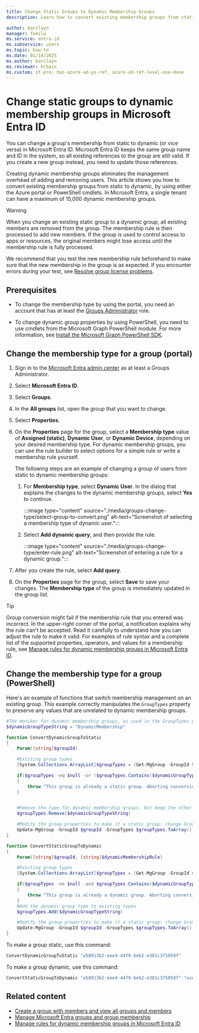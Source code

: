 ```yaml
---
title: Change Static Groups to Dynamic Membership Groups
description: Learn how to convert existing membership groups from static to dynamic by using either the Azure portal or PowerShell cmdlets.

author: barclayn
manager: femila
ms.service: entra-id
ms.subservice: users
ms.topic: how-to
ms.date: 01/14/2025
ms.author: barclayn
ms.reviewer: krbain
ms.custom: it-pro, has-azure-ad-ps-ref, azure-ad-ref-level-one-done
---
```


# Change static groups to dynamic membership groups in Microsoft Entra ID

You can change a group's membership from static to dynamic (or vice versa) in Microsoft Entra ID. Microsoft Entra ID keeps the same group name and ID in the system, so all existing references to the group are still valid. If you create a new group instead, you need to update those references.

Creating dynamic membership groups eliminates the management overhead of adding and removing users. This article shows you how to convert existing membership groups from static to dynamic, by using either the Azure portal or PowerShell cmdlets. In Microsoft Entra, a single tenant can have a maximum of 15,000 dynamic membership groups.

> [!WARNING]
> When you change an existing static group to a dynamic group, all existing members are removed from the group. The membership rule is then processed to add new members. If the group is used to control access to apps or resources, the original members might lose access until the membership rule is fully processed.
>
> We recommend that you test the new membership rule beforehand to make sure that the new membership in the group is as expected. If you encounter errors during your test, see [Resolve group license problems](/entra/fundamentals/licensing-groups-resolve-problems).

## Prerequisites

- To change the membership type by using the portal, you need an account that has at least the [Groups Administrator](~/identity/role-based-access-control/permissions-reference.md#groups-administrator) role.

- To change dynamic group properties by using PowerShell, you need to use cmdlets from the Microsoft Graph PowerShell module. For more information, see [Install the Microsoft Graph PowerShell SDK](/powershell/microsoftgraph/installation).

## Change the membership type for a group (portal)

1. Sign in to the [Microsoft Entra admin center](https://entra.microsoft.com) as at least a Groups Administrator.

1. Select **Microsoft Entra ID**.

1. Select **Groups**.

1. In the **All groups** list, open the group that you want to change.

1. Select **Properties**.

1. On the **Properties** page for the group, select a **Membership type** value of **Assigned (static)**, **Dynamic User**, or **Dynamic Device**, depending on your desired membership type. For dynamic membership groups, you can use the rule builder to select options for a simple rule or write a membership rule yourself.

   The following steps are an example of changing a group of users from static to dynamic membership groups:

   1. For **Membership type**, select **Dynamic User**. In the dialog that explains the changes to the dynamic membership groups, select **Yes** to continue.

      :::image type="content" source="./media/groups-change-type/select-group-to-convert.png" alt-text="Screenshot of selecting a membership type of dynamic user.":::
  
   1. Select **Add dynamic query**, and then provide the rule.
  
      :::image type="content" source="./media/groups-change-type/enter-rule.png" alt-text="Screenshot of entering a rule for a dynamic group.":::
  
1. After you create the rule, select **Add query**.

1. On the **Properties** page for the group, select **Save** to save your changes. The **Membership type** of the group is immediately updated in the group list.

> [!TIP]
> Group conversion might fail if the membership rule that you entered was incorrect. In the upper-right corner of the portal, a notification explains why the rule can't be accepted. Read it carefully to understand how you can adjust the rule to make it valid. For examples of rule syntax and a complete list of the supported properties, operators, and values for a membership rule, see [Manage rules for dynamic membership groups in Microsoft Entra ID](groups-dynamic-membership.md).

## Change the membership type for a group (PowerShell)

Here's an example of functions that switch membership management on an existing group. This example correctly manipulates the `GroupTypes` property to preserve any values that are unrelated to dynamic membership groups.

```powershell
#The moniker for dynamic membership groups, as used in the GroupTypes property of a group object
$dynamicGroupTypeString = "DynamicMembership"

function ConvertDynamicGroupToStatic
{
    Param([string]$groupId)

    #Existing group types
    [System.Collections.ArrayList]$groupTypes = (Get-MgGroup -GroupId $groupId).GroupTypes

    if($groupTypes -eq $null -or !$groupTypes.Contains($dynamicGroupTypeString))
    {
        throw "This group is already a static group. Aborting conversion.";
    }


    #Remove the type for dynamic membership groups, but keep the other type values
    $groupTypes.Remove($dynamicGroupTypeString)

    #Modify the group properties to make it a static group: change GroupTypes to remove the dynamic type, and then pause execution of the current rule
    Update-MgGroup -GroupId $groupId -GroupTypes $groupTypes.ToArray() -MembershipRuleProcessingState "Paused"
}

function ConvertStaticGroupToDynamic
{
    Param([string]$groupId, [string]$dynamicMembershipRule)

    #Existing group types
    [System.Collections.ArrayList]$groupTypes = (Get-MgGroup -GroupId $groupId).GroupTypes

    if($groupTypes -ne $null -and $groupTypes.Contains($dynamicGroupTypeString))
    {
        throw "This group is already a dynamic group. Aborting conversion.";
    }
    #Add the dynamic group type to existing types
    $groupTypes.Add($dynamicGroupTypeString)

    #Modify the group properties to make it a static group: change GroupTypes to add the dynamic type, start execution of the rule, and then set the rule
    Update-MgGroup -GroupId $groupId -GroupTypes $groupTypes.ToArray() -MembershipRuleProcessingState "On" -MembershipRule $dynamicMembershipRule
}
```

To make a group static, use this command:

```powershell
ConvertDynamicGroupToStatic "a58913b2-eee4-44f9-beb2-e381c375058f"
```

To make a group dynamic, use this command:

```powershell
ConvertStaticGroupToDynamic "a58913b2-eee4-44f9-beb2-e381c375058f" "user.displayName -startsWith ""Peter"""
```

## Related content

- [Create a group with members and view all groups and members](~/fundamentals/groups-view-azure-portal.md)
- [Manage Microsoft Entra groups and group membership](/entra/fundamentals/how-to-manage-groups)
- [Manage rules for dynamic membership groups in Microsoft Entra ID](groups-dynamic-membership.md)
